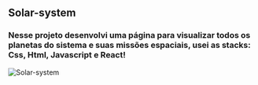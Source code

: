 ## Solar-system

### Nesse projeto desenvolvi uma página para visualizar todos os planetas do sistema e suas missões espaciais, usei as stacks: Css, Html, Javascript e React!

![Solar-system](https://gusvioli.github.io/static/media/bgprojeto1.1ff78c3e88143b984da6.png "Solar-system")
